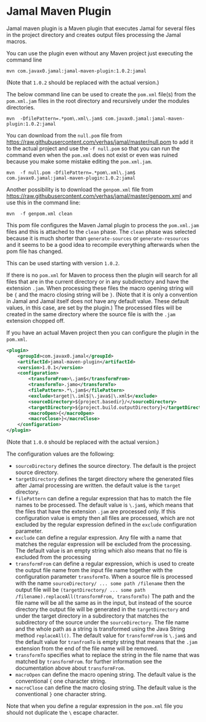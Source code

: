 # Jamal Maven Plugin

Jamal maven plugin is a Maven plugin that executes Jamal for several files in the project directory and
creates output files processing the Jamal macros.

You can use the plugin even without any Maven project just executing the command line

```
mvn com.javax0.jamal:jamal-maven-plugin:1.0.2:jamal
```

(Note that `1.0.2` should be replaced with the actual version.)

The below command line can be used to create the `pom.xml` file(s) from the `pom.xml.jam` files in the root directory
and recursively under the modules directories.
```
mvn  -DfilePattern=.*pom\.xml\.jam$ com.javax0.jamal:jamal-maven-plugin:1.0.2:jamal
```

You can download from the `null.pom` file from https://raw.githubusercontent.com/verhas/jamal/master/null.pom
to add it to the actual project and use the `-f null.pom` so that you can run the command even when the `pom.xml`
does not exist or even was ruined because you make some mistake editing the `pom.xml.jam`.

```
mvn  -f null.pom -DfilePattern=.*pom\.xml\.jam$ com.javax0.jamal:jamal-maven-plugin:1.0.2:jamal
```

Another possibility is to download the `genpom.xml` file from
https://raw.githubusercontent.com/verhas/jamal/master/genpom.xml and use this in the command line:

```
mvn  -f genpom.xml clean
```

This pom file configures the Maven Jamal plugin to process the `pom.xml.jam` files and this is attached to the
`clean` phase. The `clean` phase was selected because it is much shorter than `generate-sources` or `generate-resources`
and it seems to be a good idea to recompile everything afterwards when the pom file has changed.

This can be used starting with version `1.0.2`.

If there is no `pom.xml` for Maven to process then the plugin will search for all files that are in the
current directory or in any subdirectory and have the extension `.jam`. When processing these files
the macro opening string will be `{` and the macro closing string will be `}`. (Note that it is only a convention
in Jamal and Jamal itself does not have any default value. These default values, in this case, are set by
the plugin.) The processed files will be created in the same directory where the source file is with the
`.jam` extension chopped off.

If you have an actual Maven project then you can configure the plugin in the `pom.xml`.

<!-- USE SNIPPET */pluginConfiguration TRIM -->
```xml
<plugin>
    <groupId>com.javax0.jamal</groupId>
    <artifactId>jamal-maven-plugin</artifactId>
    <version>1.0.1</version>
    <configuration>
        <transformFrom>\.jam$</transformFrom>
        <transformTo>.jamo</transformTo>
        <filePattern>.*\.jam$</filePattern>
        <exclude>target|\.iml$|\.java$|\.xml$</exclude>
        <sourceDirectory>${project.basedir}/</sourceDirectory>
        <targetDirectory>${project.build.outputDirectory}</targetDirectory>
        <macroOpen>{</macroOpen>
        <macroClose>}</macroClose>
    </configuration>
</plugin>
```
(Note that `1.0.0` should be replaced with the actual version.)

The configuration values are the following:

* `sourceDirectory` defines the source directory. The default is the project source directory.
* `targetDirectory` defines the target directory where the generated files after Jamal processing are written.
                    the default value is the `target` directory.
* `filePattern`     can define a regular expression that has to match the file names to be processed. The default
                    value is `\.jam$`, which means that the files that have the extension `.jam` are processed
                    only. If this configuration value is empty then all files are processed, which are not excluded
                    by the regular expression defined in the `exclude` configuration parameter. 
* `exclude`         can define a regular expression. Any file with a name that matches the regular expression will
                    be excluded from the processing. The default value is an empty string which also means that no file
                    is excluded from the processing
* `transformFrom`   can define a regular expression, which is used to create the output file name from the
                    input file name together with the configuration parameter `transformTo`. When a source
                    file is processed with the name `sourceDirectory/ ... some path /filename` then the output
                    file will be `(targetDirectory/ ... some path /filename).replaceAll(transformFrom, transformTo)`
                    The path and the file name will be all the same as in the input, but instead of the source
                    directory the output file will be generated in the `targetDirectory` and under the target
                    directory in a subdirectory that matches the subdirectory of the source under the
                    `sourceDirectory`. The file name and the whole path as a string is transformed using the
                    Java String method `replaceAll()`. The default value for `transformFrom` is `\.jam$` and 
                    the default value for `tranfromTo` is empty string that means that the `.jam` extension
                    from the end of the file name will be removed.  
* `transformTo`     specifies what to replace the string in the file name that was matched by `transformFrom`.
                    for further information see the documentation above about `transformFrom`.
* `macroOpen`       can define the macro opening string. The default value is the conventional `{` one character
                    string.
* `macroClose`      can define the macro closing string. The default value is the conventional `}` one character
                    string.
                    
Note that when you define a regular expression in the `pom.xml` file you should not duplicate the `\`
escape character.